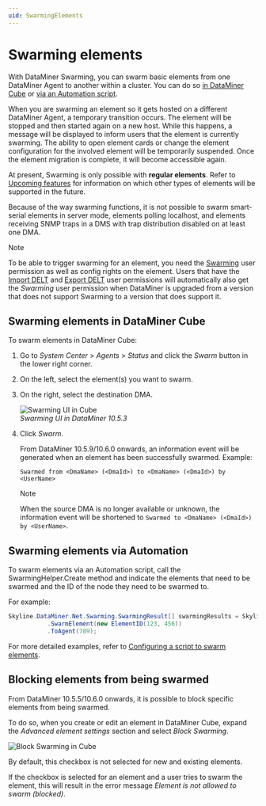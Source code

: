 ```yaml
---
uid: SwarmingElements
---
```


# Swarming elements

With DataMiner Swarming, you can swarm basic elements from one DataMiner Agent to another within a cluster. You can do so [in DataMiner Cube](#swarming-elements-in-dataminer-cube) or [via an Automation script](#swarming-elements-via-automation).

When you are swarming an element so it gets hosted on a different DataMiner Agent, a temporary transition occurs. The element will be stopped and then started again on a new host. While this happens, a message will be displayed to inform users that the element is currently swarming. The ability to open element cards or change the element configuration for the involved element will be temporarily suspended. Once the element migration is complete, it will become accessible again.

At present, Swarming is only possible with **regular elements**. Refer to [Upcoming features](xref:Swarming#upcoming-features) for information on which other types of elements will be supported in the future.

Because of the way swarming functions, it is not possible to swarm smart-serial elements in server mode, elements polling localhost, and elements receiving SNMP traps in a DMS with trap distribution disabled on at least one DMA.

> [!NOTE]
> To be able to trigger swarming for an element, you need the [Swarming](xref:DataMiner_user_permissions#modules--swarming) user permission as well as config rights on the element. Users that have the [Import DELT](xref:DataMiner_user_permissions#general--elements--import-delt) and [Export DELT](xref:DataMiner_user_permissions#general--elements--import-delt) user permissions will automatically also get the *Swarming* user permission when DataMiner is upgraded from a version that does not support Swarming to a version that does support it.

## Swarming elements in DataMiner Cube

To swarm elements in DataMiner Cube:

1. Go to *System Center* > *Agents* > *Status* and click the *Swarm* button in the lower right corner.

1. On the left, select the element(s) you want to swarm.

1. On the right, select the destination DMA.

   ![Swarming UI in Cube](~/dataminer/images/Swarming_Tutorial_Enable_Cube_Swarm.png)<br>*Swarming UI in DataMiner 10.5.3*

1. Click *Swarm*.

   From DataMiner 10.5.9/10.6.0 onwards<!--RN 43196-->, an information event will be generated when an element has been successfully swarmed. Example:

   `Swarmed from <DmaName> (<DmaId>) to <DmaName> (<DmaId>) by <UserName>`

   > [!NOTE]
   > When the source DMA is no longer available or unknown, the information event will be shortened to `Swarmed to <DmaName> (<DmaId>) by <UserName>`.

## Swarming elements via Automation

To swarm elements via an Automation script, call the SwarmingHelper.Create method and indicate the elements that need to be swarmed and the ID of the node they need to be swarmed to.

For example:

```csharp
Skyline.DataMiner.Net.Swarming.SwarmingResult[] swarmingResults = Skyline.DataMiner.Net.Swarming.Helper.SwarmingHelper.Create(engine.GetUserConnection())
           .SwarmElement(new ElementID(123, 456))
           .ToAgent(789);
```

For more detailed examples, refer to [Configuring a script to swarm elements](xref:SwarmingScriptElement).

## Blocking elements from being swarmed

From DataMiner 10.5.5/10.6.0 onwards<!--RN 42535 + 42536-->, it is possible to block specific elements from being swarmed.

To do so, when you create or edit an element in DataMiner Cube, expand the *Advanced element settings* section and select *Block Swarming*.

![Block Swarming in Cube](~/dataminer/images/Swarming_Element_BlockSwarming.png)

By default, this checkbox is not selected for new and existing elements.

If the checkbox is selected for an element and a user tries to swarm the element, this will result in the error message *Element is not allowed to swarm (blocked)*.
